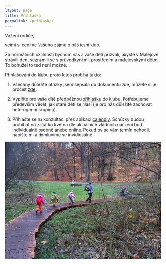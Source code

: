 ```yaml
---
layout: page
title: Přihláška
permalink: /prihlaska/
---
```

Vážení rodiče,

velmi si ceníme Vašeho zájmu o náš lesní klub. 

Za normálních okolností bychom vás a vaše děti přizvali, abyste v Malejově strávili den, seznámili se s průvodkyněmi, prostředím a malejovskými dětmi. To bohužel to teď není možné. 

Přihlašování do klubu proto letos probíhá takto:

1) Všechny důležité otázky jsem sepsala do dokumentu zde, můžete si je pročíst [zde](https://docs.google.com/document/d/1zJpjLc7XM3f1nceY1aRLYEvbdede05pTLyFmvbSQpJ0/edit).

2) Vyplňte pro vaše dítě předběžnou [přihlášku](https://forms.gle/xnqUmQ5nVYmsKPnj7) do klubu. Potřebujeme především vědět, jak staré děti se hlásí (je pro nás důležité zachovat heterogenní skupinu). 

3) Přihlašte se na konzultaci přes aplikaci [calendly](https://calendly.com/lkmalejov/konzultace-pro-nove-rodice?month=2021-05). Schůzky budou probíhat na začátku května dle aktuálních vládních nařízení buď individuálně osobně anebo online. Pokud by se vám termín nehodil, napište mi a domluvíme se invididuálně.


![Výprava...](/assets/gallery/2019-11-13_10-08-24.jpg)
